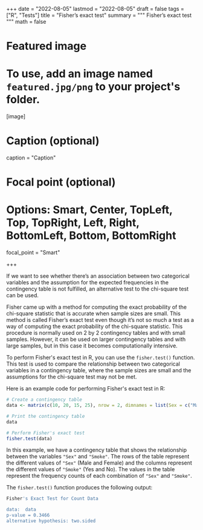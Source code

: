 +++
date = "2022-08-05"
lastmod = "2022-08-05"
draft = false
tags = ["R", "Tests"]
title = "Fisher’s exact test"
summary = """
Fisher’s exact test
"""
math = false

# Featured image
# To use, add an image named `featured.jpg/png` to your project's folder. 
[image]
  # Caption (optional)
  caption = "Caption"
  
  # Focal point (optional)
  # Options: Smart, Center, TopLeft, Top, TopRight, Left, Right, BottomLeft, Bottom, BottomRight
  focal_point = "Smart"

+++

If we want to see whether there’s an association between two categorical variables and the assumption for the expected frequencies in the contingency table is not fulfilled, an alternative test to the chi-square test can be used.

Fisher came up with a method for computing the exact probability of the chi-square statistic that is accurate when sample sizes are small. This method is called Fisher’s exact test even though it’s not so much a test as a way of computing the exact probability of the chi-square statistic. This procedure is normally used on 2 by 2 contingency tables and with small samples. However, it can be used on larger contingency tables and with large samples, but in this case it becomes computationally intensive.

To perform Fisher's exact test in R, you can use the `fisher.test()` function. This test is used to compare the relationship between two categorical variables in a contingency table, where the sample sizes are small and the assumptions for the chi-square test may not be met.

Here is an example code for performing Fisher's exact test in R:
```r
# Create a contingency table
data <- matrix(c(10, 20, 15, 25), nrow = 2, dimnames = list(Sex = c("Male", "Female"), Smoke = c("Yes", "No")))

# Print the contingency table
data

# Perform Fisher's exact test
fisher.test(data)
```

In this example, we have a contingency table that shows the relationship between the variables `"Sex"` and `"Smoke"`. The rows of the table represent the different values of `"Sex"` (Male and Female) and the columns represent the different values of `"Smoke"` (Yes and No). The values in the table represent the frequency counts of each combination of `"Sex"` and `"Smoke"`.

The `fisher.test()` function produces the following output:

```r
Fisher's Exact Test for Count Data

data:  data
p-value = 0.3466
alternative hypothesis: two.sided
```

